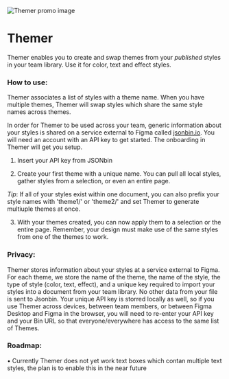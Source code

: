 ![Themer promo image](img/themer-banner-v2.0-github.png?raw=true "Themer promo")

# Themer
Themer enables you to create and swap themes from your *published* styles in your team library. Use it for color, text and effect styles.

### How to use:
Themer associates a list of styles with a theme name. When you have multiple themes, Themer will swap styles which share the same style names across themes.

In order for Themer to be used across your team, generic information about your styles is shared on a service external to Figma called [jsonbin.io](https://jsonbin.io/). You will need an account with an API key to get started. The onboarding in Themer will get you setup.

1. Insert your API key from JSONbin

2. Create your first theme with a unique name. You can pull all local styles, gather styles from a selection, or even an entire page. 

*Tip*: If all of your styles exist within one document, you can also prefix your style names with 'theme1/' or 'theme2/' and set Themer to generate multiuple themes at once.

3. With your themes created, you can now apply them to a selection or the entire page. Remember, your design must make use of the same styles from one of the themes to work.

### Privacy:
Themer stores information about your styles at a service external to Figma. For each theme, we store the name of the theme, the name of the style, the type of style (color, text, effect), and a unique key required to import your styles into a document from your team library. No other data from your file is sent to Jsonbin. Your unique API key is storred locally as well, so if you use Themer across devices, between team members, or between Figma Desktop and Figma in the browser, you will need to re-enter your API key and your Bin URL so that everyone/everywhere has access to the same list of Themes.

### Roadmap:
• Currently Themer does not yet work text boxes which contan multiple text styles, the plan is to enable this in the near future
